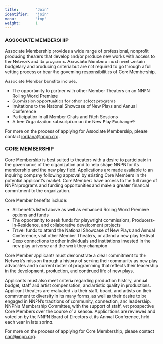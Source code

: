 ```yaml
---
title:        "Join"
identifier:   "join"
menu:         "top"
weight:       1
---
```



### ASSOCIATE MEMBERSHIP

Associate Membership provides a wide range of professional, nonprofit producing theaters that develop and/or produce new works with access to the Network and its programs. Associate Members must meet certain budgetary and producing criteria but are not required to go through a full vetting process or bear the governing responsibilities of Core Membership.

Associate Member benefits include:

- The opportunity to partner with other Member Theaters on an NNPN Rolling World Premiere
- Submission opportunities for other select programs
- Invitations to the National Showcase of New Plays and Annual Conference
- Participation in all Member Chats and Pitch Sessions
- A free Organization subscription on the New Play Exchange®

For more on the process of applying for Associate Membership, please contact jordana@nnpn.org.

### CORE MEMBERSHIP

Core Membership is best suited to theaters with a desire to participate in the governance of the organization and to help shape NNPN for its membership and the new play field.  Applications are made available to an inquiring company following approval by existing Core Members in the potential applicant’s market. Core Members have access to the full range of NNPN programs and funding opportunities and make a greater financial commitment to the organization. 

Core Member benefits include:

- All benefits listed above as well as enhanced Rolling World Premiere options and funds
- The opportunity to seek funds for playwright commissions, Producers-in-Residence, and collaborative development projects
- Travel funds to attend the National Showcase of New Plays and Annual Conference, visit other Member Theaters, or attend a new play festival
- Deep connections to other individuals and institutions invested in the new play universe and the work they champion

Core Member applicants must demonstrate a clear commitment to the Network’s mission through a history of serving their community as new play advocates and a current roster of programming that reflects their leadership in the development, production, and continued life of new plays.

Applicants must also meet criteria regarding production history, annual budget, staff and artist compensation, and artistic quality in productions. Applicant theaters are evaluated via their staff, board, and artists on their commitment to diversity in its many forms, as well as their desire to be engaged in NNPN’s traditions of community, connection, and leadership. NNPN’s Membership Committee, with the support of staff, vet prospective Core Members over the course of a season. Applications are reviewed and voted on by the NNPN Board of Directors at its Annual Conference, held each year in late spring.

For more on the process of applying for Core Membership, please contact nan@nnpn.org.
